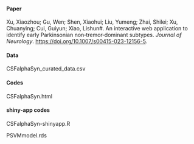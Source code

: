 #### Paper
Xu, Xiaozhou; Gu, Wen; Shen, Xiaohui; Liu, Yumeng; Zhai, Shilei; Xu, Chuanying; Cui, Guiyun; Xiao, Lishun#. An interactive web application to identify early Parkinsonian non‐tremor‐dominant subtypes. *Journal of Neurology*. <https://doi.org/10.1007/s00415-023-12156-5>.

#### Data
CSFalphaSyn_curated_data.csv

#### Codes
CSFalphaSyn.html

#### shiny-app codes
CSFalphaSyn-shinyapp.R

PSVMmodel.rds


